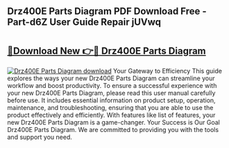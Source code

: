 ## Drz400E Parts Diagram PDF Download Free - Part-d6Z User Guide Repair jUVwq

# <h2><a href="http://dfkqrnn.blite.top/?on=Drz400E+Parts+Diagram">🔗Download New 👉🔴 Drz400E Parts Diagram</a></h2>

[![Drz400E Parts Diagram download](https://i.imgur.com/lujVjoI.png)](http://dfkqrnn.blite.top/?on=Drz400E+Parts+Diagram)
Your Gateway to Efficiency This guide explores the ways your new Drz400E Parts Diagram can streamline your workflow and boost productivity. To ensure a successful experience with your new Drz400E Parts Diagram, please read this user manual carefully before use. It includes essential information on product setup, operation, maintenance, and troubleshooting, ensuring that you are able to use the product effectively and efficiently. With features like list of features, your new Drz400E Parts Diagram is a game-changer. Your Success is Our Goal Drz400E Parts Diagram. We are committed to providing you with the tools and support you need.
